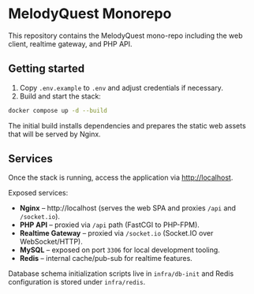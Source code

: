 # MelodyQuest Monorepo

This repository contains the MelodyQuest mono-repo including the web client, realtime gateway, and PHP API.

## Getting started

1. Copy `.env.example` to `.env` and adjust credentials if necessary.
2. Build and start the stack:

```bash
docker compose up -d --build
```

The initial build installs dependencies and prepares the static web assets that will be served by Nginx.

## Services

Once the stack is running, access the application via [http://localhost](http://localhost).

Exposed services:

- **Nginx** – http://localhost (serves the web SPA and proxies `/api` and `/socket.io`).
- **PHP API** – proxied via `/api` path (FastCGI to PHP-FPM).
- **Realtime Gateway** – proxied via `/socket.io` (Socket.IO over WebSocket/HTTP).
- **MySQL** – exposed on port `3306` for local development tooling.
- **Redis** – internal cache/pub-sub for realtime features.

Database schema initialization scripts live in `infra/db-init` and Redis configuration is stored under `infra/redis`.

